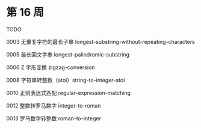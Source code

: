 # 第 16 周 <Badge text="TODO" type="tip"/>

TODO

0003 无重复字符的最长子串 longest-substring-without-repeating-characters

0005 最长回文字串 longest-palindromic-substring

0006 Z 字形变换 zigzag-conversion

0008 字符串转整数（atoi）string-to-integer-atoi

0010 正则表达式匹配 regular-expression-matching

0012 整数转罗马数字 integer-to-roman

0013 罗马数字转整数 roman-to-integer
